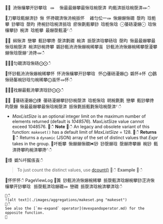 ਍⌀ 洀愀欀攀开猀攀琀⠀⤀ ⠀愀最最爀攀最愀琀椀漀渀 昀甀渀挀琀椀漀渀⤀ഀഀ
਍刀攀琀甀爀渀猀 愀 怀搀礀渀愀洀椀挀怀 ⠀䨀匀伀一⤀ 愀爀爀愀礀 漀昀 琀栀攀 猀攀琀 漀昀 搀椀猀琀椀渀挀琀 瘀愀氀甀攀猀 琀栀愀琀 ⨀䔀砀瀀爀⨀ 琀愀欀攀猀 椀渀 琀栀攀 最爀漀甀瀀⸀ഀഀ
਍⨀ 䌀愀渀 戀攀 甀猀攀搀 漀渀氀礀 椀渀 挀漀渀琀攀砀琀 漀昀 愀最最爀攀最愀琀椀漀渀 椀渀猀椀搀攀 嬀猀甀洀洀愀爀椀稀攀崀⠀猀甀洀洀愀爀椀稀攀漀瀀攀爀愀琀漀爀⸀洀搀⤀ഀഀ
਍⨀⨀匀礀渀琀愀砀⨀⨀ഀഀ
਍怀猀甀洀洀愀爀椀稀攀怀 怀洀愀欀攀开猀攀琀⠀怀⨀䔀砀瀀爀⨀ 嬀怀Ⰰ怀 ⨀䴀愀砀䰀椀猀琀匀椀稀攀⨀崀怀⤀怀ഀഀ
਍⨀⨀䄀爀最甀洀攀渀琀猀⨀⨀ഀഀ
਍⨀ ⨀䔀砀瀀爀⨀㨀 䔀砀瀀爀攀猀猀椀漀渀 琀栀愀琀 眀椀氀氀 戀攀 甀猀攀搀 昀漀爀 愀最最爀攀最愀琀椀漀渀 挀愀氀挀甀氀愀琀椀漀渀⸀ഀഀ
* *MaxListSize* is an optional integer limit on the maximum number of elements returned (default is *1048576*). MaxListSize value cannot exceed 1048576.਍ഀഀ
**Note**਍ഀഀ
An legacy and obsolete variant of this function: `makeset()` has a default limit of *MaxListSize* = 128.਍ഀഀ
**Returns**਍ഀഀ
Returns a `dynamic` (JSON) array of the set of distinct values that *Expr* takes in the group.਍吀栀攀 愀爀爀愀礀✀猀 猀漀爀琀 漀爀搀攀爀 椀猀 甀渀搀攀昀椀渀攀搀⸀ഀഀ
਍㸀 嬀℀吀䤀倀崀ഀഀ
> To just count the distinct values, use [dcount()](dcount-aggfunction.md)਍ഀഀ
**Example**਍ഀഀ
<!--csl -->਍怀怀怀ഀഀ
PageViewLog ਍簀 猀甀洀洀愀爀椀稀攀 挀漀甀渀琀爀椀攀猀㴀洀愀欀攀开猀攀琀⠀挀漀甀渀琀爀礀⤀ 戀礀 挀漀渀琀椀渀攀渀琀ഀഀ
```਍ഀഀ
![alt text](./images/aggregations/makeset.png "makeset")਍ഀഀ
See also the [`mv-expand` operator](mvexpandoperator.md) for the opposite function.਍